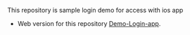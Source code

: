 

This repository is sample login demo for access with ios app 

- Web version for this repository [Demo-Login-app](https://demologin.laraveldeveloper.online).

